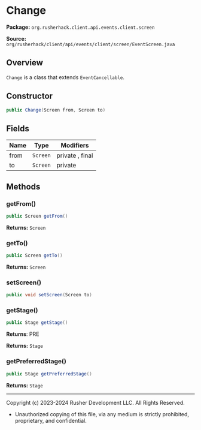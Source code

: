 # Change

**Package:** `org.rusherhack.client.api.events.client.screen`

**Source:** `org/rusherhack/client/api/events/client/screen/EventScreen.java`

## Overview

`Change` is a class that extends `EventCancellable`.

## Constructor

```java
public Change(Screen from, Screen to)
```

## Fields

| Name | Type | Modifiers |
|------|------|----------|
| from | `Screen` | private , final |
| to | `Screen` | private |


## Methods

### getFrom()

```java
public Screen getFrom()
```

**Returns:** `Screen`

### getTo()

```java
public Screen getTo()
```

**Returns:** `Screen`

### setScreen()

```java
public void setScreen(Screen to)
```

### getStage()

```java
public Stage getStage()
```

**Returns**: PRE



**Returns:** `Stage`

### getPreferredStage()

```java
public Stage getPreferredStage()
```

**Returns:** `Stage`

---

Copyright (c) 2023-2024 Rusher Development LLC. All Rights Reserved.
* Unauthorized copying of this file, via any medium is strictly prohibited, proprietary, and confidential.
